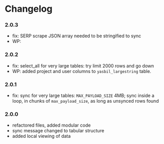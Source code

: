 
# Changelog

### 2.0.3
- fix: SERP scrape JSON array needed to be stringified to sync
- WP: 

### 2.0.2
- fix: select_all for very large tables: try limit 2000 rows and go down
- WP: added project and user columns to `yasbil_largestring` table.

### 2.0.1
- fix: sync for very large tables: `MAX_PAYLOAD_SIZE` 4MB; sync inside a loop, in chunks of `max_payload_size`, as long as unsynced rows found


### 2.0.0
- refactored files, added modular code
- sync message changed to tabular structure
- added local viewing of data